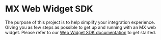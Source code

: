 # MX Web Widget SDK

The purpose of this project is to help simplify your integration experience.
Giving you as few steps as possible to get up and running with an MX web
widget. Please refer to our [Web Widget SDK documentation][sdk_docs] to get
started.

[sdk_docs]: https://docs.mx.com/connect/guides/web-app-guide/web/ 'Web Widget SDK'
